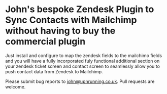 # John's bespoke Zendesk Plugin to Sync Contacts with Mailchimp without having to buy the commercial plugin

Just install and configure to map the zendesk fields to the mailchimo fields and you will have a fully incorporated fuly functional additional section on your zendesk ticket screen and contact screen to seamlessly allow you to push contact data from Zendesk to Mailchimp.

Please submit bug reports to [john@upnrunning.co.uk](). Pull requests are welcome.
